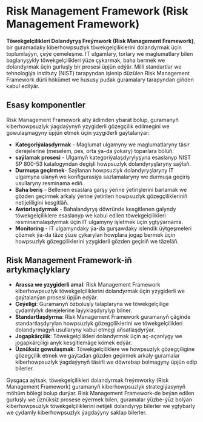 # Risk Management Framework (Risk Management Framework)

**Töwekgelçilikleri Dolandyryş Freýmwork (Risk Management Framework)**, bir guramadaky kiberhowpsuzlyk töwekgelçiliklerini dolandyrmak üçin toplumlaýyn, çeýe çemeleşme. IT ulgamlary, torlary we maglumatlary bilen baglanyşykly töwekgelçilikleri ýüze çykarmak, baha bermek we dolandyrmak üçin gurluşly bir prosesi üpjün edýär. Milli standartlar we tehnologiýa instituty (NIST) tarapyndan işlenip düzülen Risk Management Framework dürli hökümet we hususy pudak guramalary tarapyndan giňden kabul edilýär.

## Esasy komponentler

Risk Management Framework alty ädimden ybarat bolup, guramanyň kiberhowpsuzlyk ýagdaýynyň yzygiderli gözegçilik edilmegini we gowulaşmagyny üpjün etmek üçin yzygiderli gaýtalanýar:

- **Kategoriýalaşdyrmak** - Maglumat ulgamyny we maglumatlaryny täsir derejelerine (meselem, pes, orta ýa-da ýokary) toparlara bölüň.
- **saýlamak prosesi** - Ulgamyň kategoriýalaşdyrylyşyna esaslanyp NIST SP 800-53 katalogyndan degişli howpsuzlyk dolandyryşlaryny saýlaň.
- **Durmuşa geçirmek**- Saýlanan howpsuzlyk dolandyryşlaryny IT ulgamyna ulanyň we konfigurasiýa sazlamalaryny we durmuşa geçiriş usullaryny resminama ediň.
- **Baha beriş** - Bellenen esaslara garşy ýerine ýetirişlerini barlamak we gözden geçirmek arkaly ýerine ýetirilen howpsuzlyk gözegçilikleriniň netijeliligini kesgitläň.
- **Awtorlaşdyrmak** - Bahalandyryş döwründe kesgitlenen galyndy töwekgelçiliklere esaslanyp we kabul edilen töwekgelçilikleri resminamalaşdyrmak üçin IT ulgamyny işletmek üçin ygtyýarnama.
- **Monitoring** - IT ulgamyndaky ýa-da gurşawdaky islendik üýtgeşmeleri çözmek ýa-da täze ýüze çykarylan howplara jogap bermek üçin howpsuzlyk gözegçiliklerini yzygiderli gözden geçiriň we täzeläň.

## Risk Management Framework-iň artykmaçlyklary

- **Arassa we yzygiderli amal**: Risk Management Framework kiberhowpsuzlyk töwekgelçiliklerini dolandyrmak üçin yzygiderli we gaýtalanýan prosesi üpjün edýär.
- **Çeýeligi**: Guramanyň özboluşly talaplaryna we töwekgelçilige çydamlylyk derejelerine laýyklaşdyrylyp bilner.
- **Standartlaşdyrma**: Risk Management Framework guramanyň çäginde standartlaşdyrylan howpsuzlyk gözegçiliklerini we töwekgelçilikleri dolandyrmagyň usullaryny kabul etmegi aňsatlaşdyrýar.
- **Jogapkärçilik**: Töwekgelçilikleri dolandyrmak üçin aç-açanlygy we jogapkärçiligi anyk kesgitlemäge kömek edýär.
- **Üznüksiz gowulaşmak**: Töwekgelçiliklere we howpsuzlyk gözegçiligine gözegçilik etmek we gaýtadan gözden geçirmek arkaly guramalar kiberhowpsuzlyk ýagdaýynyň täsirli we döwrebap bolmagyny üpjün edip bilerler.

Gysgaça aýtsak, töwekgelçilikleri dolandyrmak freýmworky (Risk Management Framework) guramanyň kiberhowpsuzlyk strategiýasynyň möhüm bölegi bolup durýar. Risk Management Framework-de beýan edilen gurluşly we üznüksiz prosese eýermek bilen, guramalar ýüzbe-ýüz bolýan kiberhowpsuzlyk töwekgelçiliklerini netijeli dolandyryp bilerler we ygtybarly we çydamly kiberhowpsuzlyk ýagdaýyny saklap bilerler.
